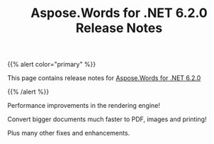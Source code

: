 ﻿---
title: Aspose.Words for .NET 6.2.0 Release Notes
description: "Aspose.Words for .NET 6.2.0 Release Notes – learn about the latest updates and fixes."
type: docs
weight: 60
url: /net/aspose-words-for-net-6-2-0-release-notes/
---

{{% alert color="primary" %}} 

This page contains release notes for [Aspose.Words for .NET 6.2.0](http://www.aspose.com/downloads/words/net/new-releases/aspose.words-for-.net-6.2.0/)

{{% /alert %}} 

Performance improvements in the rendering engine! 

Convert bigger documents much faster to PDF, images and printing! 

Plus many other fixes and enhancements.






